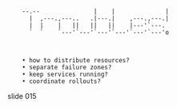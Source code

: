         
        --.--               |    |              |
          |  ,---.,---..   .|---.|    ,---.,---.|
          |  |    |   ||   ||   ||    |---'`---.
          `  `    `---'`---'`---'`---'`---'`---'o



        • how to distribute resources?
        • separate failure zones?
        • keep services running?
        • coordinate rollouts?

















































































slide 015
